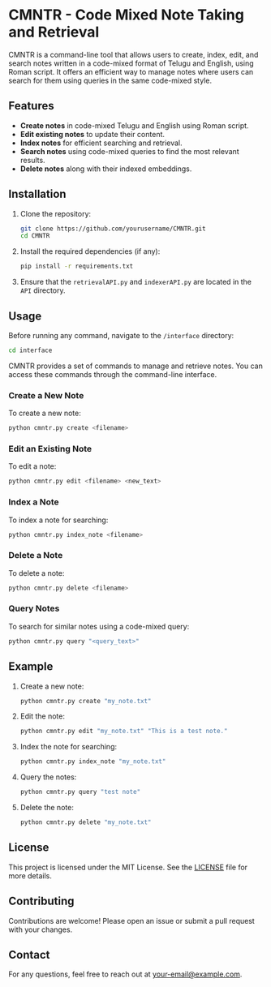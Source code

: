 
# CMNTR - Code Mixed Note Taking and Retrieval

CMNTR is a command-line tool that allows users to create, index, edit, and search notes written in a code-mixed format of Telugu and English, using Roman script. It offers an efficient way to manage notes where users can search for them using queries in the same code-mixed style.

## Features

- **Create notes** in code-mixed Telugu and English using Roman script.
- **Edit existing notes** to update their content.
- **Index notes** for efficient searching and retrieval.
- **Search notes** using code-mixed queries to find the most relevant results.
- **Delete notes** along with their indexed embeddings.

## Installation

1. Clone the repository:
   ```bash
   git clone https://github.com/yourusername/CMNTR.git
   cd CMNTR
   ```

2. Install the required dependencies (if any):
   ```bash
   pip install -r requirements.txt
   ```

3. Ensure that the `retrievalAPI.py` and `indexerAPI.py` are located in the `API` directory.

## Usage

Before running any command, navigate to the `/interface` directory:
```bash
cd interface
```

CMNTR provides a set of commands to manage and retrieve notes. You can access these commands through the command-line interface.

### Create a New Note

To create a new note:
```bash
python cmntr.py create <filename>
```

### Edit an Existing Note

To edit a note:
```bash
python cmntr.py edit <filename> <new_text>
```

### Index a Note

To index a note for searching:
```bash
python cmntr.py index_note <filename>
```

### Delete a Note

To delete a note:
```bash
python cmntr.py delete <filename>
```

### Query Notes

To search for similar notes using a code-mixed query:
```bash
python cmntr.py query "<query_text>"
```

## Example

1. Create a new note:
   ```bash
   python cmntr.py create "my_note.txt"
   ```

2. Edit the note:
   ```bash
   python cmntr.py edit "my_note.txt" "This is a test note."
   ```

3. Index the note for searching:
   ```bash
   python cmntr.py index_note "my_note.txt"
   ```

4. Query the notes:
   ```bash
   python cmntr.py query "test note"
   ```

5. Delete the note:
   ```bash
   python cmntr.py delete "my_note.txt"
   ```

## License

This project is licensed under the MIT License. See the [LICENSE](LICENSE) file for more details.

## Contributing

Contributions are welcome! Please open an issue or submit a pull request with your changes.

## Contact

For any questions, feel free to reach out at your-email@example.com.
